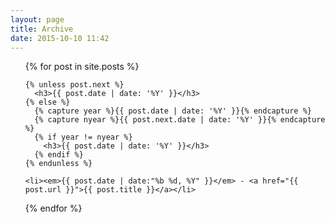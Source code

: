```yaml
---
layout: page
title: Archive
date: 2015-10-10 11:42
---
```


<ul>
  {% for post in site.posts %}

    {% unless post.next %}
      <h3>{{ post.date | date: '%Y' }}</h3>
    {% else %}
      {% capture year %}{{ post.date | date: '%Y' }}{% endcapture %}
      {% capture nyear %}{{ post.next.date | date: '%Y' }}{% endcapture %}
      {% if year != nyear %}
        <h3>{{ post.date | date: '%Y' }}</h3>
      {% endif %}
    {% endunless %}

    <li><em>{{ post.date | date:"%b %d, %Y" }}</em> - <a href="{{ post.url }}">{{ post.title }}</a></li>
  {% endfor %}
</ul>
